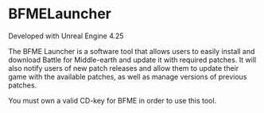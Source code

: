 # BFMELauncher

Developed with Unreal Engine 4.25

The BFME Launcher is a software tool that allows users to easily install and download Battle for Middle-earth and update it with required patches. It will also notify users of new patch releases and allow them to update their game with the available patches, as well as manage versions of previous patches.

You must own a valid CD-key for BFME in order to use this tool.
